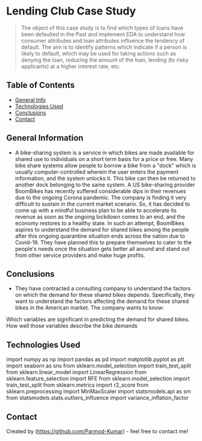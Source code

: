 # Lending Club Case Study
> The object of this case study is to find which types of loans have been defaulted in the Past and 
implement EDA to understand how consumer attributes and loan attributes influence the 
tendency of default. The aim is to identify patterns which indicate if a person is likely to default, 
which may be used for taking actions such as denying the loan, reducing the amount of the loan, 
lending (to risky applicants) at a higher interest rate, etc.


## Table of Contents
* [General Info](#general-information)
* [Technologies Used](#technologies-used)
* [Conclusions](#conclusions)
* [Contact](#contact)

<!-- You can include any other section that is pertinent to your problem -->

## General Information
- A bike-sharing system is a service in which bikes are made available for shared use to individuals on a short term basis for a price or free. Many bike share systems allow people to borrow a bike from a "dock" which is usually computer-controlled wherein the user enters the payment information, and the system unlocks it. This bike can then be returned to another dock belonging to the same system.
A US bike-sharing provider BoomBikes has recently suffered considerable dips in their revenues due to the ongoing Corona pandemic. The company is finding it very difficult to sustain in the current market scenario. So, it has decided to come up with a mindful business plan to be able to accelerate its revenue as soon as the ongoing lockdown comes to an end, and the economy restores to a healthy state. 
In such an attempt, BoomBikes aspires to understand the demand for shared bikes among the people after this ongoing quarantine situation ends across the nation due to Covid-19. They have planned this to prepare themselves to cater to the people's needs once the situation gets better all around and stand out from other service providers and make huge profits.

<!-- You don't have to answer all the questions - just the ones relevant to your project. -->

## Conclusions
- They have contracted a consulting company to understand the factors on which the demand for these shared bikes depends. Specifically, they want to understand the factors affecting the demand for these shared bikes in the American market. The company wants to know:

Which variables are significant in predicting the demand for shared bikes.
How well those variables describe the bike demands

<!-- You don't have to answer all the questions - just the ones relevant to your project. -->

## Technologies Used
import numpy as np
import pandas as pd
import matplotlib.pyplot as plt
import seaborn as sns
from sklearn.model_selection import train_test_split
from sklearn.linear_model import LinearRegression
from sklearn.feature_selection import RFE
from sklearn.model_selection import train_test_split
from sklearn.metrics import r2_score
from sklearn.preprocessing import MinMaxScaler
import statsmodels.api as sm
from statsmodels.stats.outliers_influence import variance_inflation_factor

<!-- As the libraries versions keep on changing, it is recommended to mention the version of library used in this project -->

## Contact
Created by (https://github.com/Parmod-Kumar) - feel free to contact me!
